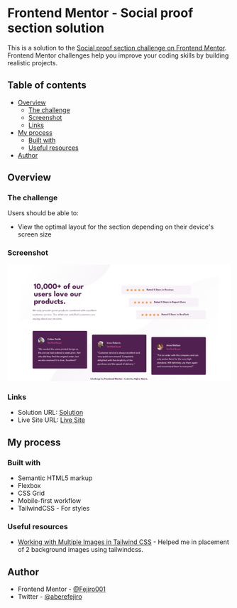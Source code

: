 # Frontend Mentor - Social proof section solution

This is a solution to the [Social proof section challenge on Frontend Mentor](https://www.frontendmentor.io/challenges/social-proof-section-6e0qTv_bA). Frontend Mentor challenges help you improve your coding skills by building realistic projects. 

## Table of contents

- [Overview](#overview)
  - [The challenge](#the-challenge)
  - [Screenshot](#screenshot)
  - [Links](#links)
- [My process](#my-process)
  - [Built with](#built-with)
  - [Useful resources](#useful-resources)
- [Author](#author)

## Overview

### The challenge

Users should be able to:

- View the optimal layout for the section depending on their device's screen size

### Screenshot

![](./design/screenshot.png)

### Links

- Solution URL: [Solution]()
- Live Site URL: [Live Site](https://fejiro001.github.io/social-proof-section-master/)

## My process

### Built with

- Semantic HTML5 markup
- Flexbox
- CSS Grid
- Mobile-first workflow
- TailwindCSS - For styles

### Useful resources

- [Working with Multiple Images in Tailwind CSS](https://devjhex.medium.com/working-with-multiple-images-in-tailwind-css-7def910cecd1) - Helped me in placement of 2 background images using tailwindcss.

## Author

- Frontend Mentor - [@Fejiro001](https://www.frontendmentor.io/profile/Fejiro001)
- Twitter - [@aberefejiro](https://www.twitter.com/aberefejiro)
